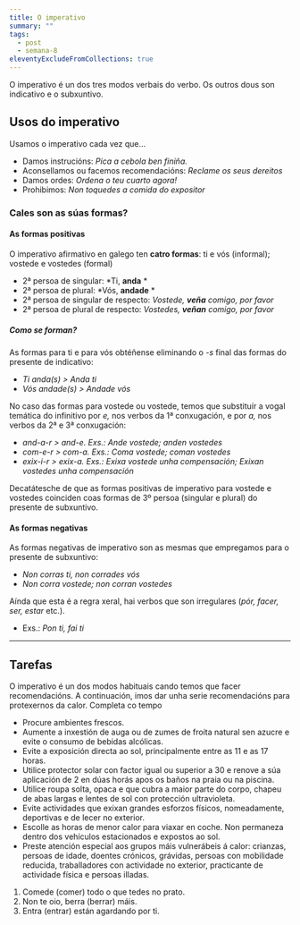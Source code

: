 ```yaml
---
title: O imperativo
summary: ""
tags:
  - post
  - semana-8
eleventyExcludeFromCollections: true
---
```

O imperativo é un dos tres modos verbais do verbo. Os outros dous son indicativo e o subxuntivo. 

## Usos do imperativo

Usamos o imperativo cada vez que...

* Damos instrucións: *Pica a cebola ben finiña.*
* Aconsellamos ou facemos recomendacións: *Reclame os seus dereitos*
* Damos ordes: *Ordena o teu cuarto agora!*
* Prohibimos: *Non toquedes a comida do expositor*

### Cales son as súas formas?

#### As formas positivas

O imperativo afirmativo en galego ten **catro formas**: ti e vós (informal); vostede e vostedes (formal)

* 2ª persoa de singular: *Ti, **anda** *
* 2ª persoa de plural: *Vós, **andade** *
* 2ª persoa de singular de respecto: *Vostede, **veña** comigo, por favor*
* 2ª persoa de plural de respecto: *Vostedes, **veñan** comigo, por favor* 

##### Como se forman?

As formas para ti e para vós obtéñense eliminando o *\-s* final das formas do presente de indicativo: 

* *Ti anda(s) > Anda ti*
* *Vós andade(s) > Andade vós*

No caso das formas para vostede ou vostede, temos que substituír a vogal temática do infinitivo por *e,* nos verbos da 1ª conxugación, e por *a,* nos verbos da 2ª e 3ª conxugación:

* *and-a-r > and-e.  Exs.:  Ande vostede; anden vostedes*
* *com-e-r > com-a. Exs.: Coma vostede; coman vostedes*
* *exix-i-r > exix-a. Exs.: Exixa vostede unha compensación; Exixan vostedes unha compensación*

Decatátesche de que as formas positivas de imperativo para vostede e vostedes coinciden coas formas de 3º persoa (singular e plural) do presente de subxuntivo.

#### As formas negativas

As formas negativas de imperativo son as mesmas que empregamos para o presente de subxuntivo:

* *Non corras ti, non corrades vós*
* *Non corra vostede; non corran vostedes*

Aínda que esta é a regra xeral, hai verbos que son irregulares (*pór, facer, ser, estar* etc.).

* Exs.: *Pon ti, fai ti* 

- - -

## Tarefas

O imperativo é un dos modos habituais cando temos que facer recomendacións. A continuación, imos dar unha serie recomendacións para protexernos da calor. Completa co tempo

- Procure ambientes frescos.
- Aumente a inxestión de auga ou de zumes de froita natural sen azucre e evite o consumo de bebidas alcólicas.
- Evite a exposición directa ao sol, principalmente entre as 11 e as 17 horas.
- Utilice protector solar con factor igual ou superior a 30 e renove a súa aplicación de 2 en dúas horás apos os baños na praia ou na piscina.
- Utilice roupa solta, opaca e que cubra a maior parte do corpo, chapeu de abas largas e lentes de sol con protección ultravioleta.
- Evite actividades que exixan grandes esforzos físicos, nomeadamente, deportivas e de lecer no exterior.
- Escolle as horas de menor calor para viaxar en coche. Non permaneza dentro dos vehículos estacionados e expostos ao sol.
- Preste atención especial aos grupos máis vulnerábeis á calor: crianzas, persoas de idade, doentes crónicos, grávidas, persoas con mobilidade reducida, traballadores con actividade no exterior, practicante de actividade física e persoas illadas.


1. <e-validate>Comede</e-validate> (comer) todo o que tedes no prato.
2. Non te oio, <e-validate>berra</e-validate> (berrar) máis.
3. <e-validate>Entra</e-validate> (entrar) están agardando por ti.